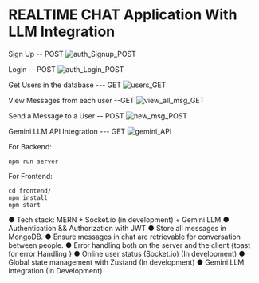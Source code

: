 # REALTIME CHAT Application With LLM Integration


Sign Up  -- POST
![auth_Signup_POST](https://github.com/Rudhvi-213/realtime-chat/assets/128178166/bfcd9f33-5ce4-43e1-88b0-0fefda777697)

Login -- POST
![auth_Login_POST](https://github.com/Rudhvi-213/realtime-chat/assets/128178166/502e5f1b-f303-4f88-89f9-88011f69a6e5)

Get Users in the database --- GET
![users_GET](https://github.com/Rudhvi-213/realtime-chat/assets/128178166/e1e68029-cc29-4f12-a421-e407ba00c85b)

View Messages from each user --GET
![view_all_msg_GET](https://github.com/Rudhvi-213/realtime-chat/assets/128178166/0a8144bb-b156-4616-95b8-0efa3abe3576)

Send a Message to a User --  POST
![new_msg_POST](https://github.com/Rudhvi-213/realtime-chat/assets/128178166/5429ad98-1bd2-445e-b35d-dc10c2472746)

Gemini LLM API Integration --- GET
![gemini_API](https://github.com/Rudhvi-213/realtime-chat/assets/128178166/06b49896-2b6b-4fd5-9ca5-844be9eed1d6)


For Backend:
```shell
npm run server
```


For Frontend:
```shell
cd frontend/
npm install
npm start
```



● Tech stack: MERN + Socket.io (in development) + Gemini LLM
● Authentication && Authorization with JWT
● Store all messages in MongoDB.
● Ensure messages in chat are retrievable for conversation between people.
● Error handling both on the server and the client {toast for error Handling }
● Online user status (Socket.io) (In development)
● Global state management with Zustand (In development)
● Gemini LLM Integration (In Development)

